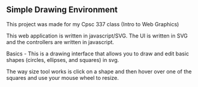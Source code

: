 Simple Drawing Environment
----------------------------------

This project was made for my Cpsc 337 class (Intro to Web Graphics) 

This web application is written in javascript/SVG. The UI is written in SVG and the controllers are written in javascript.

Basics - 
This is a drawing interface that allows you to draw and edit basic shapes (circles, ellipses, and squares) in svg.

The way size tool works is click on a shape and then hover over one of the squares and use your mouse wheel to resize.

